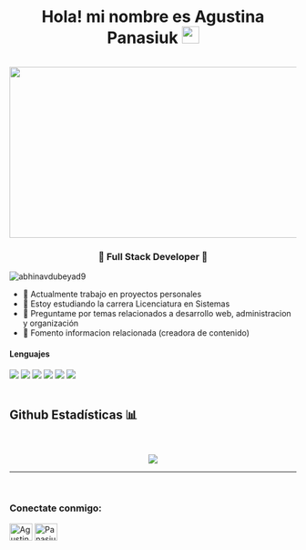 <h1 align="center">
Hola! mi nombre es Agustina Panasiuk
<a href="https://github.com/Bouaskaoun" target="_self">
		<img src="https://media.giphy.com/media/hvRJCLFzcasrR4ia7z/giphy.gif" width="30">
	</a>
<br>
<br>	

  <div align="center" >
    <img src="https://media.giphy.com/media/dWesBcTLavkZuG35MI/giphy.gif" width="600" height="300"/>
  </div>
  <h3 align="center">🚀 Full Stack Developer 🚀</h3>

<p align="left"> <img src="https://komarev.com/ghpvc/?username=PanasiukAgus" alt="abhinavdubeyad9" /> </p>

- 🔭 Actualmente trabajo en proyectos personales 
- 👯 Estoy estudiando la carrera  Licenciatura en Sistemas
- 💬 Preguntame por temas relacionados a desarrollo web, administracion y organización
- 🌱 Fomento informacion relacionada (creadora de contenido) 
<h4> Lenguajes </h4>
<span> 
  <img src="https://img.shields.io/badge/HTML5-E34F26?style=for-the-badge&logo=html5&logoColor=white">
  <img src="https://img.shields.io/badge/CSS3-1572B6?style=for-the-badge&logo=css3&logoColor=white">
  <img src="https://img.shields.io/badge/JavaScript-F7DF1E?style=for-the-badge&logo=javascript&logoColor=black">
  <img src="https://img.shields.io/badge/Java-ED8B00?style=for-the-badge&logo=java&logoColor=white">
  <img src="https://img.shields.io/badge/node.js-6DA55F?style=for-the-badge&logo=node.js&logoColor=white">
  <img src="https://img.shields.io/badge/python-3670A0?style=for-the-badge&logo=python&logoColor=ffdd54">
</span>
<br>

<br>
  
 ## Github Estadísticas 📊
<br>
<p align='center'>
<img src="https://github-readme-stats.vercel.app/api?username=PanasiukAgus&show_icons=true&theme=github_dark">
</p>
<hr>
<br>
<!-- CONTACTO -->
<h3 align="left">Conectate conmigo: </h3>
<p align="left">
<a href="https://www.linkedin.com/in/agus-panasiuk-4834402b6/" target="blank"><img align="center" src="https://raw.githubusercontent.com/rahuldkjain/github-profile-readme-generator/master/src/images/icons/Social/linked-in-alt.svg" alt="Agustina Panasiuk" height="30" width="40" /></a>
<a href="https://instagram.com/Panasiukagus" target="blank"><img align="center" src="https://raw.githubusercontent.com/rahuldkjain/github-profile-readme-generator/master/src/images/icons/Social/instagram.svg" alt="PanasiukAgus" height="30" width="40" /></a>
</p>




